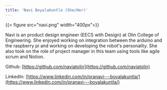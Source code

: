 ```yaml
---
title: 'Navi Boyalakuntla (She/Her)'
---
```

<!--more-->
{{< figure src="navi.png" width="400px">}}

Navi is an product design engineer (EECS with Design) at Olin College of Engineering. She enjoyed working on integration between the arduino and the raspberry pi and working on developing the robot's personality. She also took on the role of project manager in this team using tools like agile scrum and Notion.

Github: [https://github.com/naviatolin](https://github.com/naviatolin)

LinkedIn: [https://www.linkedin.com/in/pranavi---boyalakuntla/](https://www.linkedin.com/in/pranavi---boyalakuntla/) 